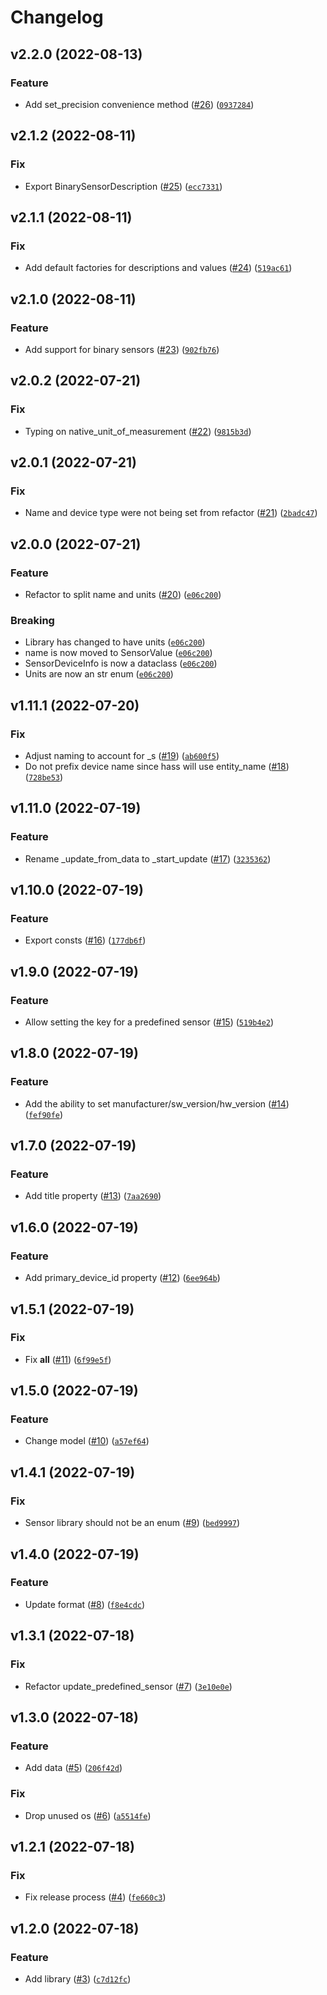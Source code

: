 # Changelog

<!--next-version-placeholder-->

## v2.2.0 (2022-08-13)
### Feature
* Add set_precision convenience method ([#26](https://github.com/Bluetooth-Devices/sensor-state-data/issues/26)) ([`0937284`](https://github.com/Bluetooth-Devices/sensor-state-data/commit/0937284a66bd9b2494817aa0402235cd1635d0f3))

## v2.1.2 (2022-08-11)
### Fix
* Export BinarySensorDescription ([#25](https://github.com/Bluetooth-Devices/sensor-state-data/issues/25)) ([`ecc7331`](https://github.com/Bluetooth-Devices/sensor-state-data/commit/ecc73310db03f40b0e78d27a6ab0aa7f665f4f18))

## v2.1.1 (2022-08-11)
### Fix
* Add default factories for descriptions and values ([#24](https://github.com/Bluetooth-Devices/sensor-state-data/issues/24)) ([`519ac61`](https://github.com/Bluetooth-Devices/sensor-state-data/commit/519ac61debf227ed36cd4855a3c77cc4c6db5432))

## v2.1.0 (2022-08-11)
### Feature
* Add support for binary sensors ([#23](https://github.com/Bluetooth-Devices/sensor-state-data/issues/23)) ([`902fb76`](https://github.com/Bluetooth-Devices/sensor-state-data/commit/902fb7624d51627bd02e190f67d3234a17d4615a))

## v2.0.2 (2022-07-21)
### Fix
* Typing on native_unit_of_measurement ([#22](https://github.com/Bluetooth-Devices/sensor-state-data/issues/22)) ([`9815b3d`](https://github.com/Bluetooth-Devices/sensor-state-data/commit/9815b3d679fb0f4416f4919c4246c45e7bed6806))

## v2.0.1 (2022-07-21)
### Fix
* Name and device type were not being set from refactor ([#21](https://github.com/Bluetooth-Devices/sensor-state-data/issues/21)) ([`2badc47`](https://github.com/Bluetooth-Devices/sensor-state-data/commit/2badc471e96493437f7eea3bc8629894edd79217))

## v2.0.0 (2022-07-21)
### Feature
* Refactor to split name and units ([#20](https://github.com/Bluetooth-Devices/sensor-state-data/issues/20)) ([`e06c200`](https://github.com/Bluetooth-Devices/sensor-state-data/commit/e06c20084ea106a2e9c6e506953c210bd90d0d10))

### Breaking
* Library has changed to have units ([`e06c200`](https://github.com/Bluetooth-Devices/sensor-state-data/commit/e06c20084ea106a2e9c6e506953c210bd90d0d10))
* name is now moved to SensorValue ([`e06c200`](https://github.com/Bluetooth-Devices/sensor-state-data/commit/e06c20084ea106a2e9c6e506953c210bd90d0d10))
* SensorDeviceInfo is now a dataclass ([`e06c200`](https://github.com/Bluetooth-Devices/sensor-state-data/commit/e06c20084ea106a2e9c6e506953c210bd90d0d10))
* Units are now an str enum ([`e06c200`](https://github.com/Bluetooth-Devices/sensor-state-data/commit/e06c20084ea106a2e9c6e506953c210bd90d0d10))

## v1.11.1 (2022-07-20)
### Fix
* Adjust naming to account for _s ([#19](https://github.com/Bluetooth-Devices/sensor-state-data/issues/19)) ([`ab600f5`](https://github.com/Bluetooth-Devices/sensor-state-data/commit/ab600f51294510418b1502d72dfc84f88944c535))
* Do not prefix device name since hass will use entity_name ([#18](https://github.com/Bluetooth-Devices/sensor-state-data/issues/18)) ([`728be53`](https://github.com/Bluetooth-Devices/sensor-state-data/commit/728be53bd3767b1f7c0a1f79ba37950cb7a13e2d))

## v1.11.0 (2022-07-19)
### Feature
* Rename _update_from_data to _start_update ([#17](https://github.com/Bluetooth-Devices/sensor-state-data/issues/17)) ([`3235362`](https://github.com/Bluetooth-Devices/sensor-state-data/commit/3235362010113fd2a1903ede58fa39ce5854c38a))

## v1.10.0 (2022-07-19)
### Feature
* Export consts ([#16](https://github.com/Bluetooth-Devices/sensor-state-data/issues/16)) ([`177db6f`](https://github.com/Bluetooth-Devices/sensor-state-data/commit/177db6f84519c2817bd891b8ad8ae2cb13414cd1))

## v1.9.0 (2022-07-19)
### Feature
* Allow setting the key for a predefined sensor ([#15](https://github.com/Bluetooth-Devices/sensor-state-data/issues/15)) ([`519b4e2`](https://github.com/Bluetooth-Devices/sensor-state-data/commit/519b4e28d4d41f5ed24f326ae17507fc3321534a))

## v1.8.0 (2022-07-19)
### Feature
* Add the ability to set manufacturer/sw_version/hw_version ([#14](https://github.com/Bluetooth-Devices/sensor-state-data/issues/14)) ([`fef90fe`](https://github.com/Bluetooth-Devices/sensor-state-data/commit/fef90fed29c1963ed00a75b9b6eaf78adcd34075))

## v1.7.0 (2022-07-19)
### Feature
* Add title property ([#13](https://github.com/Bluetooth-Devices/sensor-state-data/issues/13)) ([`7aa2690`](https://github.com/Bluetooth-Devices/sensor-state-data/commit/7aa26901f77a8ad4109465c6232d8ae9ea99432c))

## v1.6.0 (2022-07-19)
### Feature
* Add primary_device_id property ([#12](https://github.com/Bluetooth-Devices/sensor-state-data/issues/12)) ([`6ee964b`](https://github.com/Bluetooth-Devices/sensor-state-data/commit/6ee964b98b144a6f7c1e78444972e4759ee6223e))

## v1.5.1 (2022-07-19)
### Fix
* Fix __all__ ([#11](https://github.com/Bluetooth-Devices/sensor-state-data/issues/11)) ([`6f99e5f`](https://github.com/Bluetooth-Devices/sensor-state-data/commit/6f99e5f6f3c3021ad320527e3024f5dbcb6186aa))

## v1.5.0 (2022-07-19)
### Feature
* Change model ([#10](https://github.com/Bluetooth-Devices/sensor-state-data/issues/10)) ([`a57ef64`](https://github.com/Bluetooth-Devices/sensor-state-data/commit/a57ef64a255e6e40cdeea6332937a0f0891b1b3f))

## v1.4.1 (2022-07-19)
### Fix
* Sensor library should not be an enum ([#9](https://github.com/Bluetooth-Devices/sensor-state-data/issues/9)) ([`bed9997`](https://github.com/Bluetooth-Devices/sensor-state-data/commit/bed9997e57f073e581c26329629ef0e05f8980c3))

## v1.4.0 (2022-07-19)
### Feature
* Update format ([#8](https://github.com/Bluetooth-Devices/sensor-state-data/issues/8)) ([`f8e4cdc`](https://github.com/Bluetooth-Devices/sensor-state-data/commit/f8e4cdcacb415fd5c446e1ec263b19397c49b840))

## v1.3.1 (2022-07-18)
### Fix
* Refactor update_predefined_sensor ([#7](https://github.com/Bluetooth-Devices/sensor-state-data/issues/7)) ([`3e10e0e`](https://github.com/Bluetooth-Devices/sensor-state-data/commit/3e10e0e20c274cb7f334ed8590d90d7fb10c622d))

## v1.3.0 (2022-07-18)
### Feature
* Add data ([#5](https://github.com/Bluetooth-Devices/sensor-state-data/issues/5)) ([`206f42d`](https://github.com/Bluetooth-Devices/sensor-state-data/commit/206f42d5b14e80995e78ff5d658d3f0a3f0edc37))

### Fix
* Drop unused os ([#6](https://github.com/Bluetooth-Devices/sensor-state-data/issues/6)) ([`a5514fe`](https://github.com/Bluetooth-Devices/sensor-state-data/commit/a5514fe2135659c026e8f629d96a2337bf49cfc1))

## v1.2.1 (2022-07-18)
### Fix
* Fix release process ([#4](https://github.com/Bluetooth-Devices/sensor-state-data/issues/4)) ([`fe660c3`](https://github.com/Bluetooth-Devices/sensor-state-data/commit/fe660c3ea4a2b964f32e50801ddc4f4c8c85fdd4))

## v1.2.0 (2022-07-18)
### Feature
* Add library ([#3](https://github.com/Bluetooth-Devices/sensor-state-data/issues/3)) ([`c7d12fc`](https://github.com/Bluetooth-Devices/sensor-state-data/commit/c7d12fc63e9e253c3548951bd8c3c0dfc6620dde))
